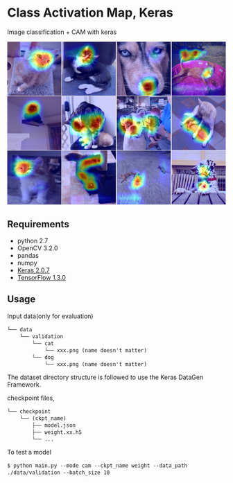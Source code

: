 # Class Activation Map, Keras

Image classification + CAM with keras

![result](./result/cats_vs_dogs.png)

## Requirements

- python 2.7
- OpenCV 3.2.0
- pandas
- numpy
- [Keras 2.0.7](https://github.com/fchollet/keras)
- [TensorFlow 1.3.0](https://github.com/tensorflow/tensorflow)

## Usage  

Input data(only for evaluation)

    └── data
        └── validation
            └── cat
                └── xxx.png (name doesn't matter)
            └── dog    
                └── xxx.png (name doesn't matter)

The dataset directory structure is followed to use the Keras DataGen Framework.

checkpoint files,
    
    └── checkpoint
        └── (ckpt_name)
            ├── model.json 
            ├── weight.xx.h5
            └── ...

To test a model

    $ python main.py --mode cam --ckpt_name weight --data_path ./data/validation --batch_size 10

